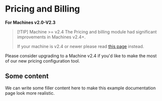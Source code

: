 # Pricing and Billing <Badge type="tip" text="< v2.4" />

**For Machines v2.0-V2.3**

> [!TIP] Machine >= v2.4
> The Pricing and billing module had significant improvements in Machines v2.4+.
>
> If your machine is v2.4 or newer please read [this page](pricing) instead.

Please consider upgrading to a Machine v2.4 if you'd like to make the most of our new pricing configuration tool.

## Some content

We can write some filler content here to make this example documentation page look more realistic.